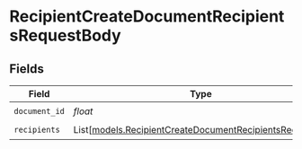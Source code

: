 # RecipientCreateDocumentRecipientsRequestBody


## Fields

| Field                                                                                                                | Type                                                                                                                 | Required                                                                                                             | Description                                                                                                          |
| -------------------------------------------------------------------------------------------------------------------- | -------------------------------------------------------------------------------------------------------------------- | -------------------------------------------------------------------------------------------------------------------- | -------------------------------------------------------------------------------------------------------------------- |
| `document_id`                                                                                                        | *float*                                                                                                              | :heavy_check_mark:                                                                                                   | N/A                                                                                                                  |
| `recipients`                                                                                                         | List[[models.RecipientCreateDocumentRecipientsRecipients](../models/recipientcreatedocumentrecipientsrecipients.md)] | :heavy_check_mark:                                                                                                   | N/A                                                                                                                  |